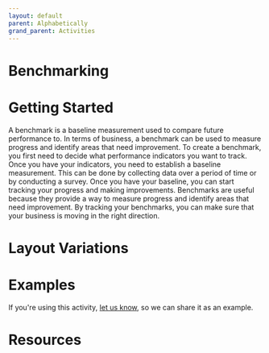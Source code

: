 ```yaml
---
layout: default
parent: Alphabetically
grand_parent: Activities
---
```

# Benchmarking

# Getting Started

A benchmark is a baseline measurement used to compare future performance to. In terms of business, a benchmark can be used to measure progress and identify areas that need improvement. To create a benchmark, you first need to decide what performance indicators you want to track. Once you have your indicators, you need to establish a baseline measurement. This can be done by collecting data over a period of time or by conducting a survey. Once you have your baseline, you can start tracking your progress and making improvements. Benchmarks are useful because they provide a way to measure progress and identify areas that need improvement. By tracking your benchmarks, you can make sure that your business is moving in the right direction.

# Layout Variations
# Examples
If you're using this activity, [let us know](https://github.com/Standards-and-Practices/structured-rapid-development/issues/new?assignees=&labels=documentation&template=example-submission.md&title=Example+of+%5Byour+pattern+here%5D), so we can share it as an example.
# Resources